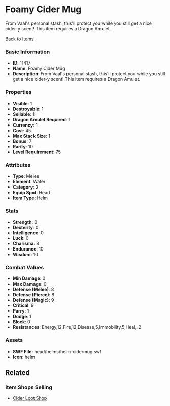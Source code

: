 # Foamy Cider Mug

From Vaal's personal stash, this'll protect you while you still get a nice cider-y scent! This item requires a Dragon Amulet.

[Back to Items](../items.md)

### Basic Information

- **ID**: 11417
- **Name**: Foamy Cider Mug
- **Description**: From Vaal&#039;s personal stash, this&#039;ll protect you while you still get a nice cider-y scent! This item requires a Dragon Amulet.

### Properties

- **Visible**: 1
- **Destroyable**: 1
- **Sellable**: 1
- **Dragon Amulet Required**: 1
- **Currency**: 1
- **Cost**: 45
- **Max Stack Size**: 1
- **Bonus**: 7
- **Rarity**: 10
- **Level Requirement**: 75

### Attributes

- **Type**: Melee
- **Element**: Water
- **Category**: 2
- **Equip Spot**: Head
- **Item Type**: Helm

### Stats

- **Strength**: 0
- **Dexterity**: 0
- **Intelligence**: 0
- **Luck**: 0
- **Charisma**: 8
- **Endurance**: 10
- **Wisdom**: 10

### Combat Values

- **Min Damage**: 0
- **Max Damage**: 0
- **Defense (Melee)**: 8
- **Defense (Pierce)**: 8
- **Defense (Magic)**: 9
- **Critical**: 9
- **Parry**: 1
- **Dodge**: 1
- **Block**: 0
- **Resistances**: Energy,12,Fire,12,Disease,5,Immobility,5,Heal,-2

### Assets

- **SWF File**: head/helms/helm-cidermug.swf
- **Icon**: helm

## Related

### Item Shops Selling

- [Cider Loot Shop](../item-shops/392-cider-loot-shop.md)

